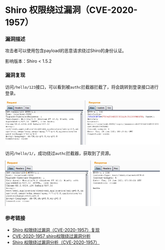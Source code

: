 # Shiro 权限绕过漏洞（CVE-2020-1957）

### 漏洞描述

攻击者可以使用包含payload的恶意请求绕过Shiro的身份认证。

影响版本：Shiro < 1.5.2

### 漏洞复现

访问`/hello/123`接口，可以看到被`authc`拦截器拦截了，将会跳转到登录接口进行登录。

<img src="image-20210128161322861.png" alt="image-20210128161322861" style="zoom:150%;" />

访问`/hello/1/`，成功绕过`authc`拦截器，获取到了资源。

<img src="image-20210128161242932.png" alt="image-20210128161242932" style="zoom:150%;" />

### 参考链接

* [Shiro 权限绕过漏洞（CVE-2020-1957）复现](https://blog.csdn.net/xuandao_ahfengren/article/details/108218864)
* [CVE-2020-1957 shiro权限绕过漏洞分析](https://blog.csdn.net/qq_22807425/article/details/108283839)
* [Shiro 权限绕过漏洞分析（CVE-2020-1957）](https://blog.riskivy.com/shiro-%E6%9D%83%E9%99%90%E7%BB%95%E8%BF%87%E6%BC%8F%E6%B4%9E%E5%88%86%E6%9E%90%EF%BC%88cve-2020-1957%EF%BC%89/)